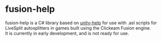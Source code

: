 # fusion-help

fusion-help is a C# library based on [unity-help](https://github.com/Jujstme/unity-help) for use with .asl scripts for LiveSplit autosplitters in games built using the Clickeam Fusion engine.<br/>
It is currently in early development, and is not ready for use.

